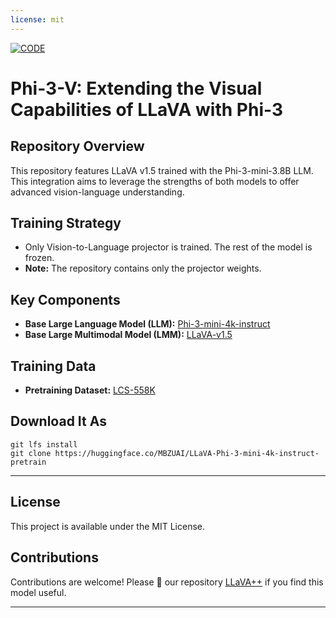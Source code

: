 ```yaml
---
license: mit
---
```


[![CODE](https://img.shields.io/badge/GitHub-Repository-<COLOR>)](https://github.com/mbzuai-oryx/LLaVA-pp)

# Phi-3-V: Extending the Visual Capabilities of LLaVA with Phi-3

## Repository Overview

This repository features LLaVA v1.5 trained with the Phi-3-mini-3.8B LLM. This integration aims to leverage the strengths of both models to offer advanced vision-language understanding.

## Training Strategy
- Only Vision-to-Language projector is trained. The rest of the model is frozen.
- **Note:** The repository contains only the projector weights.

## Key Components

- **Base Large Language Model (LLM):** [Phi-3-mini-4k-instruct](https://huggingface.co/microsoft/Phi-3-mini-4k-instruct)
- **Base Large Multimodal Model (LMM):** [LLaVA-v1.5](https://github.com/haotian-liu/LLaVA)

## Training Data

- **Pretraining Dataset:** [LCS-558K](https://huggingface.co/datasets/liuhaotian/LLaVA-Pretrain)

## Download It As

```
git lfs install
git clone https://huggingface.co/MBZUAI/LLaVA-Phi-3-mini-4k-instruct-pretrain
```

---

## License

This project is available under the MIT License.

## Contributions

Contributions are welcome! Please 🌟 our repository [LLaVA++](https://github.com/mbzuai-oryx/LLaVA-pp) if you find this model useful.

---
